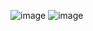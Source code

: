 ![image](https://github.com/y9matoDv/tasks/assets/172755154/1216d515-4832-48a2-9e94-6102c6f8a287)
![image](https://github.com/y9matoDv/tasks/assets/172755154/3a2d16d3-f83e-4a5e-9eb9-c8a116c254ac)
